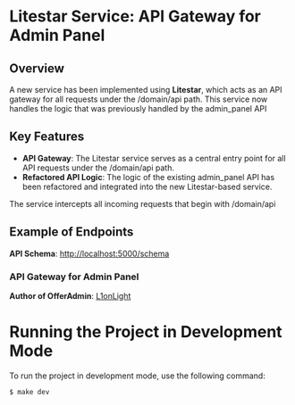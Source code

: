 # Litestar Service: API Gateway for Admin Panel

## Overview

A new service has been implemented using **Litestar**, which acts as an API gateway for all requests under the /domain/api path. This service now handles the logic that was previously handled by the admin_panel API

## Key Features

- **API Gateway**: The Litestar service serves as a central entry point for all API requests under the /domain/api path.
- **Refactored API Logic**: The logic of the existing admin_panel API has been refactored and integrated into the new Litestar-based service.
  
The service intercepts all incoming requests that begin with /domain/api 

## Example of  Endpoints
**API Schema**: [http://localhost:5000/schema](http://localhost:5000/schema)

### API Gateway for Admin Panel  
**Author of OfferAdmin**: [L1onLight](https://github.com/L1onLight) 

# Running the Project in Development Mode

To run the project in development mode, use the following command:
```bash
$ make dev
